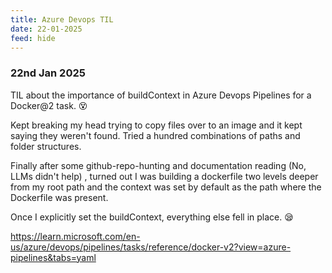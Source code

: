 ```yaml
---
title: Azure Devops TIL
date: 22-01-2025
feed: hide
---
```


### 22nd Jan 2025

TIL about the importance of buildContext in Azure Devops Pipelines for a Docker@2 task. 😵

Kept breaking my head trying to copy files over to an image and it kept saying they weren't found. Tried a hundred combinations of paths and folder structures. 

Finally after some github-repo-hunting and documentation reading (No, LLMs didn't help) , turned out I was building a dockerfile two levels deeper from my root path and the context was set by default as the path where the Dockerfile was present. 

Once I explicitly set the buildContext, everything else fell in place. 😪 

https://learn.microsoft.com/en-us/azure/devops/pipelines/tasks/reference/docker-v2?view=azure-pipelines&tabs=yaml